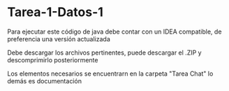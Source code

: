 # Tarea-1-Datos-1

Para ejecutar este código de java debe contar con un IDEA compatible,
de preferencia una versión actualizada

Debe descargar los archivos pertinentes, puede descargar el .ZIP y descomprimirlo posteriormente

Los elementos necesarios se encuentrarn en la carpeta "Tarea Chat"
lo demás es documentación

